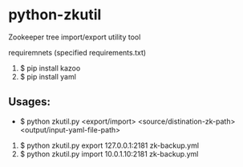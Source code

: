 python-zkutil
=============

Zookeeper tree import/export utility tool


requiremnets (specified requirements.txt)

1. $ pip install kazoo
2. $ pip install yaml

Usages:
------


- $ python zkutil.py <export/import> <source/distination-zk-path>  <output/input-yaml-file-path>

1. $ python zkutil.py export 127.0.0.1:2181 zk-backup.yml
2. $ python zkutil.py import 10.0.1.10:2181 zk-backup.yml




